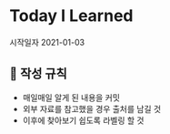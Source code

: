 # Today I Learned
시작일자 2021-01-03


## :seedling: 작성 규칙
* 매일매일 알게 된 내용을 커밋
* 외부 자료를 참고했을 경우 출처를 남길 것
* 이후에 찾아보기 쉽도록 라벨링 할 것